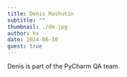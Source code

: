 ```yaml
---
title: Denis Mashutin
subtitle: ""
thumbnail: ./dm.jpg
author: hs
date: 2024-06-30
guest: true
---
```


Denis is part of the PyCharm QA team.
